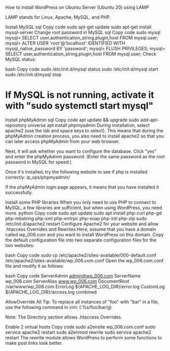 How to install WordPress on Ubuntu Server (Ubuntu 20) using LAMP

LAMP stands for Linux, Apache, MySQL, and PHP.

Install MySQL
sql
Copy code
sudo apt-get update
sudo apt-get install mysql-server
Change root password in MySQL
sql
Copy code
sudo mysql
mysql> SELECT user,authentication_string,plugin,host FROM mysql.user;
mysql> ALTER USER 'root'@'localhost' IDENTIFIED WITH mysql_native_password BY 'password';
mysql> FLUSH PRIVILEGES;
mysql> SELECT user,authentication_string,plugin,host FROM mysql.user;
Check MySQL status:

bash
Copy code
sudo /etc/init.d/mysql status
sudo /etc/init.d/mysql start
sudo /etc/init.d/mysql stop
# If MySQL is not running, activate it with "sudo systemctl start mysql"
Install phpMyAdmin
sql
Copy code
apt update && upgrade
sudo add-apt-repository universe
apt install phpmyadmin
During installation, select apache2 (use the tab and space keys to select). This means that during the phpMyAdmin creation process, you also need to install apache2 so that you can later access phpMyAdmin from your web browser.

Next, it will ask whether you want to configure the database. Click "yes" and enter the phpMyAdmin password. (Enter the same password as the root password in MySQL for speed.)

Once it's installed, try the following website to see if php is installed correctly: ip_vps/phpmyadmin/

If the phpMyAdmin login page appears, it means that you have installed it successfully.

Install some PHP libraries
When you only need to use PHP to connect to MySQL, a few libraries are sufficient, but when using WordPress, you need more.
python
Copy code
sudo apt update
sudo apt install php-curl php-gd php-mbstring php-xml php-xmlrpc php-soap php-intl php-zip
sudo /etc/init.d/apache2 restart
Configure Apache2 for your website and allow .htaccess Overrides and Rewrites
Here, assume that you have a domain called wp_006.com and you want to install WordPress on this domain.
Copy the default configuration file into two separate configuration files for the two websites:

bash
Copy code
sudo cp /etc/apache2/sites-available/000-default.conf /etc/apache2/sites-available/wp_006.com.conf
Open the wp_006.com.conf file and modify it as follows:

bash
Copy code
ServerAdmin admin@wp_006.com
ServerName wp_006.com
ServerAlias www.wp_006.com
DocumentRoot /var/www/wp_006.com
ErrorLog ${APACHE_LOG_DIR}/error.log
CustomLog ${APACHE_LOG_DIR}/access.log combined

AllowOverride All
Tip: To replace all instances of "foo" with "bar" in a file, use the following command in vim: (:%s/foo/bar/g)

Note: The Directory section allows .htaccess Overrides.

Enable 2 virtual hosts
Copy code
sudo a2ensite wp_006.com.conf
sudo service apache2 restart
sudo a2enmod rewrite
sudo service apache2 restart
The rewrite module allows WordPress to perform some functions to make post links look better.

